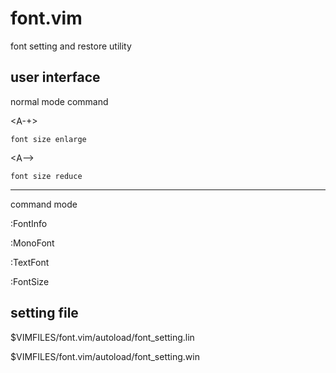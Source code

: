 # font.vim

font setting and restore utility

## user interface

normal mode command

\<A-+\>

	font size enlarge

\<A--\>

	font size reduce

----------------------------------

command mode

:FontInfo

:MonoFont

:TextFont

:FontSize

## setting file

$VIMFILES/font.vim/autoload/font_setting.lin

$VIMFILES/font.vim/autoload/font_setting.win
